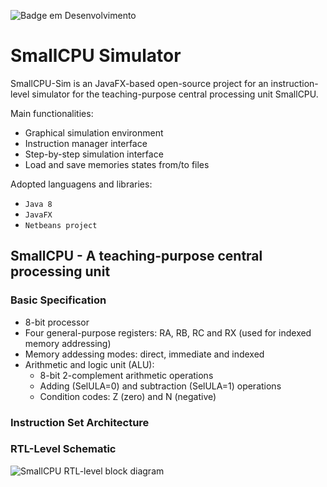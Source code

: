 ![Badge em Desenvolvimento](http://img.shields.io/static/v1?label=STATUS&message=EM%20DESENVOLVIMENTO&color=GREEN&style=for-the-badge)

# SmallCPU Simulator

SmallCPU-Sim is an JavaFX-based open-source project for an instruction-level simulator for the teaching-purpose central processing unit SmallCPU.

Main functionalities:

- Graphical simulation environment
- Instruction manager interface
- Step-by-step simulation interface
- Load and save memories states from/to files

Adopted languagens and libraries:

- `Java 8`
- `JavaFX`
- `Netbeans project`

## SmallCPU - A teaching-purpose central processing unit

### Basic Specification

- 8-bit processor
- Four general-purpose registers: RA, RB, RC and RX (used for indexed memory addressing)
- Memory addessing modes: direct, immediate and indexed
- Arithmetic and logic unit (ALU):
  - 8-bit 2-complement arithmetic operations
  - Adding (SelULA=0) and subtraction (SelULA=1) operations
  - Condition codes: Z (zero) and N (negative)

### Instruction Set Architecture

### RTL-Level Schematic

![SmallCPU RTL-level block diagram](https://user-images.githubusercontent.com/27533879/151595348-9dbd5bc9-4ce2-44da-98b2-ff6834ef27e8.png)
